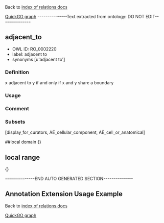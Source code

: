 Back to [index of relations docs](https://github.com/geneontology/annotation_extensions/tree/master/doc)

[QuickGO graph](www.ebi.ac.uk/QuickGO/AnnotationExtensionRelations.html)
---------------Text extracted from ontology: DO NOT EDIT---------------

## adjacent_to
* OWL ID: RO_0002220
* label: adjacent to
* synonyms
[u'adjacent to']

### Definition
x adjacent to y if and only if x and y share a boundary

### Usage


### Comment


### Subsets
[display_for_curators, AE_cellular_component, AE_cell_or_anatomical]

##local domain
{}

## local range
{}

---------------END AUTO GENERATED SECTION---------------













Annotation Extension Usage Example
----------------------------------

Back to [index of relations docs](https://github.com/geneontology/annotation_extensions/tree/master/doc)

[QuickGO graph](www.ebi.ac.uk/QuickGO/AnnotationExtensionRelations.html)